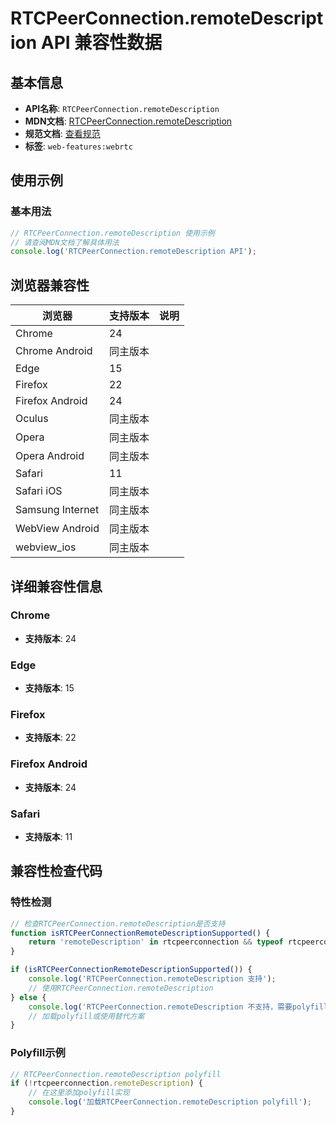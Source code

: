 # RTCPeerConnection.remoteDescription API 兼容性数据

## 基本信息

- **API名称**: `RTCPeerConnection.remoteDescription`
- **MDN文档**: [RTCPeerConnection.remoteDescription](https://developer.mozilla.org/docs/Web/API/RTCPeerConnection/remoteDescription)
- **规范文档**: [查看规范](https://w3c.github.io/webrtc-pc/#dom-peerconnection-remotedescription)
- **标签**: `web-features:webrtc`

## 使用示例

### 基本用法

```javascript
// RTCPeerConnection.remoteDescription 使用示例
// 请查阅MDN文档了解具体用法
console.log('RTCPeerConnection.remoteDescription API');
```

## 浏览器兼容性

| 浏览器 | 支持版本 | 说明 |
|--------|----------|------|
| Chrome | 24 |  |
| Chrome Android | 同主版本 |  |
| Edge | 15 |  |
| Firefox | 22 |  |
| Firefox Android | 24 |  |
| Oculus | 同主版本 |  |
| Opera | 同主版本 |  |
| Opera Android | 同主版本 |  |
| Safari | 11 |  |
| Safari iOS | 同主版本 |  |
| Samsung Internet | 同主版本 |  |
| WebView Android | 同主版本 |  |
| webview_ios | 同主版本 |  |

## 详细兼容性信息

### Chrome

- **支持版本**: 24

### Edge

- **支持版本**: 15

### Firefox

- **支持版本**: 22

### Firefox Android

- **支持版本**: 24

### Safari

- **支持版本**: 11

## 兼容性检查代码

### 特性检测

```javascript
// 检查RTCPeerConnection.remoteDescription是否支持
function isRTCPeerConnectionRemoteDescriptionSupported() {
    return 'remoteDescription' in rtcpeerconnection && typeof rtcpeerconnection.remoteDescription === 'function';
}

if (isRTCPeerConnectionRemoteDescriptionSupported()) {
    console.log('RTCPeerConnection.remoteDescription 支持');
    // 使用RTCPeerConnection.remoteDescription
} else {
    console.log('RTCPeerConnection.remoteDescription 不支持，需要polyfill');
    // 加载polyfill或使用替代方案
}
```

### Polyfill示例

```javascript
// RTCPeerConnection.remoteDescription polyfill
if (!rtcpeerconnection.remoteDescription) {
    // 在这里添加polyfill实现
    console.log('加载RTCPeerConnection.remoteDescription polyfill');
}
```

